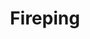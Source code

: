 ---
title: "Fireping"
permalink: /docs/installation/master/logrotate
key: docs-installation-master-logrotate
---